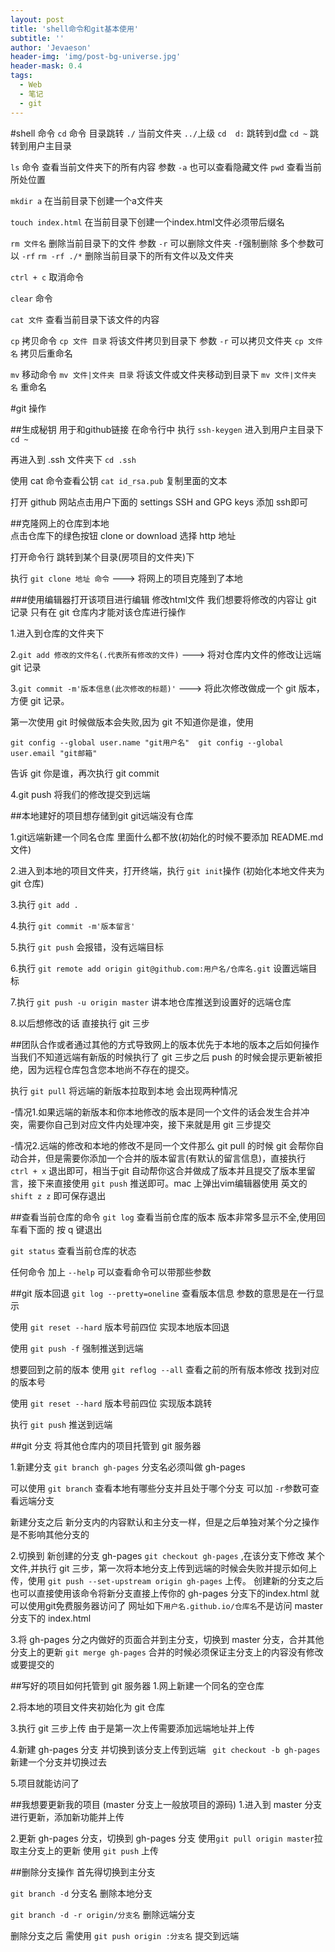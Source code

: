```yaml
---
layout: post
title: 'shell命令和git基本使用'
subtitle: ''
author: 'Jevaeson'
header-img: 'img/post-bg-universe.jpg'
header-mask: 0.4
tags:
  - Web
  - 笔记
  - git
---
```

#shell 命令
`cd` 命令 目录跳转 `./` 当前文件夹 `../`上级 `cd  d:` 跳转到d盘 `cd ~` 跳转到用户主目录

`ls` 命令  查看当前文件夹下的所有内容    参数 `-a` 也可以查看隐藏文件
`pwd`  查看当前所处位置

`mkdir a`  在当前目录下创建一个a文件夹

`touch index.html`  在当前目录下创建一个index.html文件必须带后缀名

`rm 文件名` 删除当前目录下的文件  参数  `-r` 可以删除文件夹  `-f`强制删除    多个参数可以  `-rf` `rm -rf ./*` 删除当前目录下的所有文件以及文件夹

`ctrl + c` 取消命令

`clear` 命令

`cat 文件`  查看当前目录下该文件的内容

`cp` 拷贝命令   `cp 文件 目录`   将该文件拷贝到目录下  参数 `-r` 可以拷贝文件夹
  `cp 文件  名`     拷贝后重命名

`mv` 移动命令   `mv 文件|文件夹 目录`  将该文件或文件夹移动到目录下
  `mv 文件|文件夹 名`    重命名
 
#git 操作

##生成秘钥  用于和github链接
在命令行中  执行  `ssh-keygen` 进入到用户主目录下   `cd ~` 

再进入到 .ssh 文件夹下   `cd .ssh`

使用 cat 命令查看公钥  `cat id_rsa.pub` 复制里面的文本 

打开 github 网站点击用户下面的 settings  SSH and GPG keys
添加 ssh即可

##克隆网上的仓库到本地  
点击仓库下的绿色按钮  clone or download  选择 http 地址

打开命令行 跳转到某个目录(房项目的文件夹)下

执行  `git clone 地址 命令`    --->  将网上的项目克隆到了本地

###使用编辑器打开该项目进行编辑   修改html文件
我们想要将修改的内容让 git 记录 只有在 git 仓库内才能对该仓库进行操作

1.进入到仓库的文件夹下

2.`git add 修改的文件名(.代表所有修改的文件)` ---> 将对仓库内文件的修改让远端 git 记录

3.`git commit -m'版本信息(此次修改的标题)'` ---> 将此次修改做成一个 git 版本，方便 git 记录。

第一次使用 git 时候做版本会失败,因为 git 不知道你是谁，使用

  ``
    git config --global user.name "git用户名" 
    git config --global user.email "git邮箱"
   ``
   
告诉 git 你是谁，再次执行  git commit
  
4.git push 将我们的修改提交到远端

##本地建好的项目想存储到git    git远端没有仓库

1.git远端新建一个同名仓库 里面什么都不放(初始化的时候不要添加 README.md 文件)

2.进入到本地的项目文件夹，打开终端，执行 `git init`操作 (初始化本地文件夹为 git 仓库)

3.执行 `git add .`

4.执行 `git commit -m'版本留言'`

5.执行 `git push` 会报错，没有远端目标

6.执行 `git remote add origin git@github.com:用户名/仓库名.git` 设置远端目标

7.执行 `git push -u origin master` 讲本地仓库推送到设置好的远端仓库

8.以后想修改的话 直接执行 git 三步

##团队合作或者通过其他的方式导致网上的版本优先于本地的版本之后如何操作
当我们不知道远端有新版的时候执行了 git 三步之后 push 的时候会提示更新被拒绝，因为远程仓库包含您本地尚不存在的提交。

执行 `git pull`  将远端的新版本拉取到本地  会出现两种情况

-情况1.如果远端的新版本和你本地修改的版本是同一个文件的话会发生合并冲突，需要你自己到对应文件内处理冲突，接下来就是用 git 三步提交

-情况2.远端的修改和本地的修改不是同一个文件那么 git pull 的时候 git 会帮你自动合并，但是需要你添加一个合并的版本留言(有默认的留言信息)，直接执行 `ctrl + x` 退出即可，相当于git 自动帮你这合并做成了版本并且提交了版本里留言，接下来直接使用 `git push` 推送即可。mac 上弹出vim编辑器使用 英文的 `shift z z` 即可保存退出

##查看当前仓库的命令
`git log` 查看当前仓库的版本   版本非常多显示不全,使用回车看下面的  按 q 键退出

`git status`  查看当前仓库的状态

任何命令 加上 `--help` 可以查看命令可以带那些参数

##git 版本回退
`git log --pretty=oneline` 查看版本信息  参数的意思是在一行显示

使用  `git reset --hard` 版本号前四位      实现本地版本回退

使用  `git push -f` 强制推送到远端 

想要回到之前的版本 使用 `git reflog --all`  查看之前的所有版本修改 找到对应的版本号

使用  `git reset --hard` 版本号前四位  实现版本跳转 

执行 `git push` 推送到远端

##git 分支
将其他仓库内的项目托管到 git 服务器

1.新建分支  `git branch gh-pages`  分支名必须叫做 gh-pages   

  可以使用 `git branch` 查看本地有哪些分支并且处于哪个分支  可以加 `-r`参数可查看远端分支
  
  新建分支之后 新分支内的内容默认和主分支一样，但是之后单独对某个分之操作是不影响其他分支的

2.切换到 新创建的分支 gh-pages   `git checkout gh-pages` ,在该分支下修改 某个文件,并执行 git 三步，第一次将本地分支上传到远端的时候会失败并提示如何上传，使用 `git push --set-upstream origin gh-pages` 上传。 创建新的分支之后也可以直接使用该命令将新分支直接上传你的 gh-pages 分支下的index.html 就可以使用git免费服务器访问了 网址如下`用户名.github.io/仓库名`不是访问 master 分支下的 index.html

3.将 gh-pages 分之内做好的页面合并到主分支，切换到 master 分支，合并其他分支上的更新
`git merge gh-pages`   合并的时候必须保证主分支上的内容没有修改或要提交的

##写好的项目如何托管到 git 服务器
1.网上新建一个同名的空仓库 

2.将本地的项目文件夹初始化为 git 仓库

3.执行 git 三步上传 由于是第一次上传需要添加远端地址并上传

4.新建 gh-pages 分支 并切换到该分支上传到远端
 ` git checkout -b gh-pages` 新建一个分支并切换过去 
  
5.项目就能访问了

##我想要更新我的项目 (master 分支上一般放项目的源码)
1.进入到 master 分支进行更新，添加新功能并上传

2.更新 gh-pages 分支，切换到 gh-pages 分支 使用`git pull origin master`拉取主分支上的更新 使用 `git push` 上传

##删除分支操作
首先得切换到主分支

`git branch -d` 分支名   删除本地分支

`git branch -d -r origin/分支名`   删除远端分支

删除分支之后 需使用 `git push origin :分支名`  提交到远端